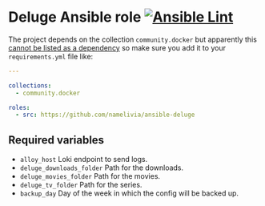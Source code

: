 # Deluge Ansible role [![Ansible Lint](https://github.com/namelivia/ansible-deluge/actions/workflows/ansible-lint.yml/badge.svg)](https://github.com/namelivia/ansible-deluge/actions/workflows/ansible-lint.yml)

The project depends on the collection `community.docker` but apparently this [cannot be listed as a dependency](https://github.com/ansible/ansible/issues/62847) so make sure you add it to your `requirements.yml` file like:

```yml
---

collections:
  - community.docker

roles:
  - src: https://github.com/namelivia/ansible-deluge
```

## Required variables
 - `alloy_host` Loki endpoint to send logs.
 - `deluge_downloads_folder` Path for the downloads.
 - `deluge_movies_folder` Path for the movies.
 - `deluge_tv_folder` Path for the series.
 - `backup_day` Day of the week in which the config will be backed up.
